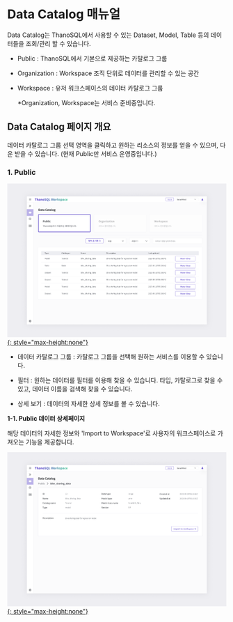 # **Data Catalog 매뉴얼**

Data Catalog는 ThanoSQL에서 사용할 수 있는 Dataset, Model, Table 등의 데이터들을 조회/관리 할 수 있습니다.

- Public : ThanoSQL에서 기본으로 제공하는 카탈로그 그룹

- Organization : Workspace 조직 단위로 데이터를 관리할 수 있는 공간

- Workspace : 유저 워크스페이스의 데이터 카탈로그 그룹

  *Organization, Workspace는 서비스 준비중입니다. 

## **Data Catalog 페이지 개요**

데이터 카탈로그 그룹 선택 영역을 클릭하고 원하는 리소스의 정보를 얻을 수 있으며, 다운 받을 수 있습니다. (현재 Public만 서비스 운영중입니다.)

### **1. Public**

[![IMAGE](../../../img/getting_started/paas/workspace/dc_img_1.png){: style="max-height:none"}](../../../img/getting_started/paas/workspace/dc_img_1.png)

- 데이터 카탈로그 그룹 : 카탈로그 그룹을 선택해 원하는 서비스를 이용할 수 있습니다. 

- 필터 : 원하는 데이터를 필터를 이용해 찾을 수 있습니다. 타입, 카탈로그로 찾을 수 있고, 데이터 이름을 검색해 찾을 수 있습니다.  

- 상세 보기 : 데이터의 자세한 상세 정보를 볼 수 있습니다. 

**1-1. Public 데이터 상세페이지**   

해당 데이터의 자세한 정보와 'Import to Workspace'로 사용자의 워크스페이스로 가져오는 기능을 제공합니다.

[![IMAGE](../../../img/getting_started/paas/workspace/dc_img_2.png){: style="max-height:none"}](../../../img/getting_started/paas/workspace/dc_img_2.png)

